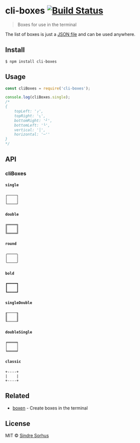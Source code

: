 # cli-boxes [![Build Status](https://travis-ci.org/sindresorhus/cli-boxes.svg?branch=master)](https://travis-ci.org/sindresorhus/cli-boxes)

> Boxes for use in the terminal

The list of boxes is just a [JSON file](boxes.json) and can be used anywhere.


## Install

```
$ npm install cli-boxes
```


## Usage

```js
const cliBoxes = require('cli-boxes');

console.log(cliBoxes.single);
/*
{
    topLeft: '┌',
    topRight: '┐',
    bottomRight: '┘',
    bottomLeft: '└',
    vertical: '│',
    horizontal: '─''
}
*/
```


## API

### cliBoxes

#### `single`

```
┌────┐
│    │
└────┘
```

#### `double`

```
╔════╗
║    ║
╚════╝
```

#### `round`

```
╭────╮
│    │
╰────╯
```

#### `bold`

```
┏━━━━┓
┃    ┃
┗━━━━┛
```

#### `singleDouble`

```
╓────╖
║    ║
╙────╜
```

#### `doubleSingle`

```
╒════╕
│    │
╘════╛
```

#### `classic`

```
+----+
|    |
+----+
```


## Related

- [boxen](https://github.com/sindresorhus/boxen) - Create boxes in the terminal


## License

MIT © [Sindre Sorhus](https://sindresorhus.com)

